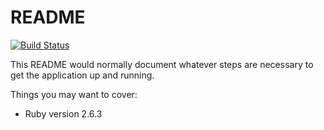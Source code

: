 # README
[![Build Status](https://travis-ci.org/Mutuba/Basic-Todo-API.svg?branch=master)](https://travis-ci.org/Mutuba/Basic-Todo-API)

This README would normally document whatever steps are necessary to get the
application up and running.

Things you may want to cover:

* Ruby version
    2.6.3
